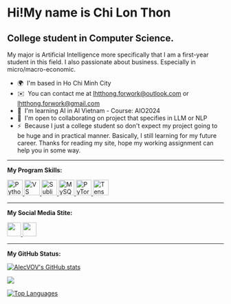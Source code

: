 Hi!My name is Chi Lon Thon
====================================================================================================================================

College student in Computer Science.
------------------------------------

My major is Artificial Intelligence more specifically that I am a first-year student in this field. I also passionate about business. Especially in micro/macro-economic.

*   🌍  I'm based in Ho Chi Minh City
*   ✉️  You can contact me at [lhtthong.forwork@outlook.com](mailto:lhtthong.forwork@outlook.com) or [lhtthong.forwork@gmail.com](mailto:lhtthong.forwork@gmail.com)
*   🧠  I'm learning AI in AI Vietnam - Course: AIO2024
*   🤝  I'm open to collaborating on project that specifies in LLM or NLP
*   ⚡  Because I just a college student so don't expect my project going to be huge and in practical manner. Basically, I still learning for my future career. Thanks for reading my site, hope my working assignment can help you in some way.

------------------------------------
<b align-content="middle">My Program Skills:</b>

<p>
    <a href="https://www.python.org/" target="_blank" rel="noreferrer">
        <img src="https://raw.githubusercontent.com/danielcranney/readme-generator/main/public/icons/skills/python-colored.svg" width="36" height="36" alt="Python" />
    </a>
    <a href="https://code.visualstudio.com/" target="_blank" rel="noreferrer">
        <img src="https://raw.githubusercontent.com/danielcranney/readme-generator/main/public/icons/skills/visualstudiocode.svg" width="36" height="36" alt="VS Code" />
    </a>
    <a href="https://www.sublimetext.com/index2" target="_blank" rel="noreferrer">
        <img src="https://raw.githubusercontent.com/danielcranney/readme-generator/main/public/icons/skills/sublimetext.svg" width="36" height="36" alt="Sublime Text" />
    </a>
    <a href="https://www.mysql.com/" target="_blank" rel="noreferrer">
        <img src="https://raw.githubusercontent.com/danielcranney/readme-generator/main/public/icons/skills/mysql-colored.svg" width="36" height="36" alt="MySQL" />
    </a>
    <a href="https://pytorch.org/" target="_blank" rel="noreferrer">
        <img src="https://raw.githubusercontent.com/danielcranney/readme-generator/main/public/icons/skills/pytorch-colored.svg" width="36" height="36" alt="PyTorch" />
    </a>
    <a href="https://www.tensorflow.org/" target="_blank" rel="noreferrer">
        <img src="https://raw.githubusercontent.com/danielcranney/readme-generator/main/public/icons/skills/tensorflow-colored.svg" width="36" height="36" alt="TensorFlow" />
    </a>
</p>


------------------------------------
<b>My Social Media Stite:</b>
<p align="left"> <a href="https://www.github.com/AlecVOV" target="_blank" rel="noreferrer"> <picture> <source media="(prefers-color-scheme: dark)" srcset="https://raw.githubusercontent.com/danielcranney/readme-generator/main/public/icons/socials/github-dark.svg" /> <source media="(prefers-color-scheme: light)" srcset="https://raw.githubusercontent.com/danielcranney/readme-generator/main/public/icons/socials/github.svg" /> <img src="https://raw.githubusercontent.com/danielcranney/readme-generator/main/public/icons/socials/github.svg" width="32" height="32" /> </picture> </a> <a href="https://www.linkedin.com/in/thong-le-5b26b6185" target="_blank" rel="noreferrer"> <picture> <source media="(prefers-color-scheme: dark)" srcset="https://raw.githubusercontent.com/danielcranney/readme-generator/main/public/icons/socials/linkedin-dark.svg" /> <source media="(prefers-color-scheme: light)" srcset="https://raw.githubusercontent.com/danielcranney/readme-generator/main/public/icons/socials/linkedin.svg" /> <img src="https://raw.githubusercontent.com/danielcranney/readme-generator/main/public/icons/socials/linkedin.svg" width="32" height="32" /> </picture> </a></p>

------------------------------------
<b>My GitHub Status:</b>

<a href="http://www.github.com/AlecVOV"><img src="https://github-readme-stats.vercel.app/api?username=AlecVOV&show_icons=true&hide=&count_private=true&title_color=ef4444&text_color=000000&icon_color=3382ed&bg_color=ffffff&hide_border=true&show_icons=true" alt="AlecVOV's GitHub stats" /></a>

<a href="http://www.github.com/AlecVOV"><img src="https://github-readme-streak-stats.herokuapp.com/?user=AlecVOV&stroke=000000&background=ffffff&ring=ef4444&fire=ef4444&currStreakNum=000000&currStreakLabel=ef4444&sideNums=000000&sideLabels=000000&dates=000000&hide_border=true" /></a>

<a href="https://github.com/AlecVOV" align="left"><img src="https://github-readme-stats.vercel.app/api/top-langs/?username=AlecVOV&langs_count=10&title_color=ef4444&text_color=000000&icon_color=3382ed&bg_color=ffffff&hide_border=true&locale=en&custom_title=Top%20%Languages" alt="Top Languages" /></a>
